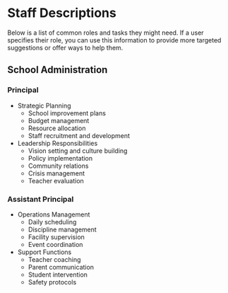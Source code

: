 # Staff Descriptions

Below is a list of common roles and tasks they might need.
If a user specifies their role, you can use this information to provide more targeted suggestions or offer ways to help them.

## School Administration

### Principal

- Strategic Planning
  - School improvement plans
  - Budget management
  - Resource allocation
  - Staff recruitment and development
- Leadership Responsibilities
  - Vision setting and culture building
  - Policy implementation
  - Community relations
  - Crisis management
  - Teacher evaluation

### Assistant Principal

- Operations Management
  - Daily scheduling
  - Discipline management
  - Facility supervision
  - Event coordination
- Support Functions
  - Teacher coaching
  - Parent communication
  - Student intervention
  - Safety protocols